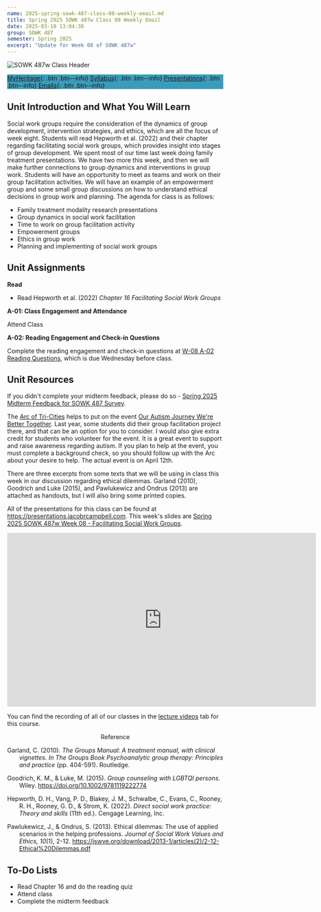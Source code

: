 ```yaml
---
name: 2025-spring-sowk-487-class-08-weekly-email.md
title: Spring 2025 SOWK 487w Class 08 Weekly Email
date: 2025-03-10 13:04:38
group: SOWK 487
semester: Spring 2025
excerpt: "Update for Week 08 of SOWK 487w"
---
```


![SOWK 487w Class Header](https://jacobrcampbell.com/assets/media/2024-01-19-sowk-487w-email-header-image.jpg)

<div style="background-color: #3b9cba; width: 100%;" markdown="1">

[MyHeritage](https://myheritage.heritage.edu/ICS/Academics/SOWK/SOWK_487W/2425_SP-SOWK_487W-2/){: .btn .btn--info}
[Syllabus](https://jacobrcampbell.com/assets/media/2025-spring-sowk-487w-2-course-syllabus-campbell.pdf){: .btn .btn--info}
[Presentations](https://presentations.jacobrcampbell.com){: .btn .btn--info}
[Emails](https://jacobrcampbell.com/communications/){: .btn .btn--info}

</div>


## Unit Introduction and What You Will Learn

Social work groups require the consideration of the dynamics of group development, intervention strategies, and ethics, which are all the focus of week eight. Students will read Hepworth et al. (2022) and their chapter regarding facilitating social work groups, which provides insight into stages of group development. We spent most of our time last week doing family treatment presentations. We have two more this week, and then we will make further connections to group dynamics and interventions in group work. Students will have an opportunity to meet as teams and work on their group facilitation activities. We will have an example of an empowerment group and some small group discussions on how to understand ethical decisions in group work and planning. The agenda for class is as follows:

- Family treatment modality research presentations
- Group dynamics in social work facilitation
- Time to work on group facilitation activity
- Empowerment groups
- Ethics in group work
- Planning and implementing of social work groups


## Unit Assignments

**Read**

- Read Hepworth et al. (2022) _Chapter 16 Facilitating Social Work Groups_

**A-01: Class Engagement and Attendance**

Attend Class

**A-02: Reading Engagement and Check-in Questions**

Complete the reading engagement and check-in questions at [W-08 A-02 Reading Questions](https://myheritage.heritage.edu/ICS/Academics/SOWK/SOWK_487W/2425_SP-SOWK_487W-2/Assignments.jnz?portlet=Coursework&screen=AssignmentDetailView&screenType=change&id=d06a3999-a28a-4989-ba8e-ebaea8312de0), which is due Wednesday before class. 

## Unit Resources

If you didn't complete your midterm feedback, please do so - [Spring 2025 Midterm Feedback for SOWK 487 Survey](https://p17.courseval.net/etw/ets/et.asp?CFNK=BA87C336-3D36-4861-A385-E14B5EB9F204&nxappid=HU2&nxmid=GetSurveyForm&wsedrq=D0KEKIY306). 

The [Arc of Tri-Cities](https://arcoftricities.com) helps to put on the event [Our Autism Journey We're Better Together](https://www.ourautismjourneytc.com). Last year, some students did their group facilitation project there, and that can be an option for you to consider. I would also give extra credit for students who volunteer for the event. It is a great event to support and raise awareness regarding autism. If you plan to help at the event, you must complete a background check, so you should follow up with the Arc about your desire to help. The actual event is on April 12th.

There are three excerpts from some texts that we will be using in class this week in our discussion regarding ethical dilemmas. Garland (2010), Goodrich and Luke (2015), and Pawlukewicz and Ondrus (2013) are attached as handouts, but I will also bring some printed copies.

All of the presentations for this class can be found at <https://presentations.jacobrcampbell.com>. This week's slides are [Spring 2025 SOWK 487w Week 08 - Facilitating Social Work Groups](https://presentations.jacobrcampbell.com/vDz3ny).

<iframe src="https://presentations.jacobrcampbell.com/vDz3ny/embed" height="405" width="720" style="border: none;"></iframe>

You can find the recording of all of our classes in the [lecture videos](https://myheritage.heritage.edu/ICS/Academics/SOWK/SOWK_487W/2425_SP-SOWK_487W-2/Lecture_Videos.jnz) tab for this course. 

<div style="text-align: center" markdown="1">
Reference
</div>
<div style="margin: 0 0 0 2em; text-indent: -2em;" markdown="1">

Garland, C. (2010). _The Groups Manual: A treatment manual, with clinical vignettes. In The Groups Book Psychoanalytic group therapy: Principles and practice_ (pp. 404-591). Routledge. 

Goodrich, K. M., & Luke, M. (2015). _Group counseling with LGBTQI persons_. Wiley. <https://doi.org/10.1002/9781119222774>

Hepworth, D. H., Vang, P. D., Blakey, J. M., Schwalbe, C., Evans, C., Rooney, R. H., Rooney, G. D., & Strom, K. (2022). _Direct social work practice: Theory and skills_ (11th ed.). Cengage Learning, Inc. 

Pawlukewicz, J., & Ondrus, S. (2013). Ethical dilemmas: The use of applied scenarios in the helping professions. _Journal of Social Work Values and Ethics, 10_(1), 2-12. <https://jswve.org/download/2013-1/articles(2)/2-12-Ethical%20Dilemmas.pdf>

</div>

## To-Do Lists

- Read Chapter 16 and do the reading quiz
- Attend class
- Complete the midterm feedback
